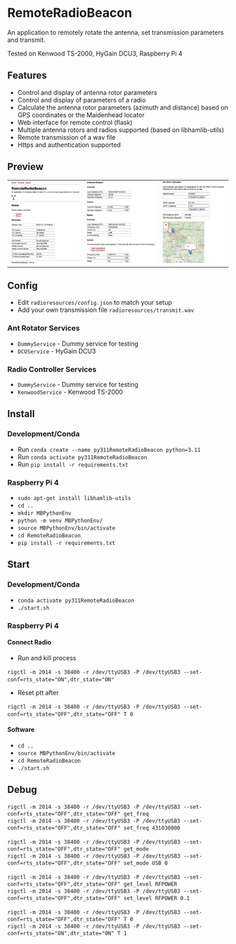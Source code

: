 # RemoteRadioBeacon

An application to remotely rotate the antenna, set transmission parameters and transmit.

Tested on Kenwood TS-2000, HyGain DCU3, Raspberry Pi 4

## Features

- Control and display of antenna rotor parameters
- Control and display of parameters of a radio
- Calculate the antenna rotor parameters (azimuth and distance) based on GPS coordinates or the Maidenhead locator
- Web interface for remote control (flask)
- Multiple antenna rotors and radios supported (based on libhamlib-utils)
- Remote transmission of a wav file
- Https and authentication supported

## Preview

<table>
    <tr>
        <td><img src="images/prev1.png" style="max-height:300px"></td>
        <td><img src="images/prev2.png" style="max-height:300px"></td>
        <td><img src="images/prev3.png" style="max-height:300px"></td>
    </tr>
</table>

## Config

- Edit `radioresources/config.json` to match your setup
- Add your own transmission file `radioresources/transmit.wav`

### Ant Rotator Services

- `DummyService` - Dummy service for testing
- `DCUService` - HyGain DCU3

### Radio Controller Services

- `DummyService` - Dummy service for testing
- `KenwoodService` - Kenwood TS-2000

## Install

### Development/Conda

- Run `conda create --name py311RemoteRadioBeacon python=3.11`
- Run `conda activate py311RemoteRadioBeacon`
- Run `pip install -r requirements.txt`

### Raspberry Pi 4

- `sudo apt-get install libhamlib-utils`
- `cd ..`
- `mkdir MBPythonEnv`
- `python -m venv MBPythonEnv/`
- `source MBPythonEnv/bin/activate`
- `cd RemoteRadioBeacon`
- `pip install -r requirements.txt`

## Start

### Development/Conda

- `conda activate py311RemoteRadioBeacon`
- `./start.sh`

### Raspberry Pi 4

#### Connect Radio

- Run and kill process

`rigctl -m 2014 -s 38400 -r /dev/ttyUSB3 -P /dev/ttyUSB3 --set-conf=rts_state="ON",dtr_state="ON"`

- Reset ptt after

`rigctl -m 2014 -s 38400 -r /dev/ttyUSB3 -P /dev/ttyUSB3 --set-conf=rts_state="OFF",dtr_state="OFF" T 0`

#### Software

- `cd ..`
- `source MBPythonEnv/bin/activate`
- `cd RemoteRadioBeacon`
- `./start.sh`

## Debug

```
rigctl -m 2014 -s 38400 -r /dev/ttyUSB3 -P /dev/ttyUSB3 --set-conf=rts_state="OFF",dtr_state="OFF" get_freq
rigctl -m 2014 -s 38400 -r /dev/ttyUSB3 -P /dev/ttyUSB3 --set-conf=rts_state="OFF",dtr_state="OFF" set_freq 431030000

rigctl -m 2014 -s 38400 -r /dev/ttyUSB3 -P /dev/ttyUSB3 --set-conf=rts_state="OFF",dtr_state="OFF" get_mode
rigctl -m 2014 -s 38400 -r /dev/ttyUSB3 -P /dev/ttyUSB3 --set-conf=rts_state="OFF",dtr_state="OFF" set_mode USB 0

rigctl -m 2014 -s 38400 -r /dev/ttyUSB3 -P /dev/ttyUSB3 --set-conf=rts_state="OFF",dtr_state="OFF" get_level RFPOWER
rigctl -m 2014 -s 38400 -r /dev/ttyUSB3 -P /dev/ttyUSB3 --set-conf=rts_state="OFF",dtr_state="OFF" set_level RFPOWER 0.1

rigctl -m 2014 -s 38400 -r /dev/ttyUSB3 -P /dev/ttyUSB3 --set-conf=rts_state="OFF",dtr_state="OFF" T 0
rigctl -m 2014 -s 38400 -r /dev/ttyUSB3 -P /dev/ttyUSB3 --set-conf=rts_state="ON",dtr_state="ON" T 1
```